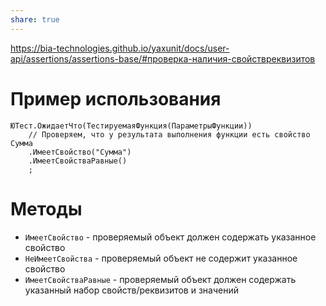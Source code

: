 ```yaml
---
share: true  
---
```

https://bia-technologies.github.io/yaxunit/docs/user-api/assertions/assertions-base/#проверка-наличия-свойствреквизитов
# Пример использования
```bsl
ЮТест.ОжидаетЧто(ТестируемаяФункция(ПараметрыФункции))
	// Проверяем, что у результата выполнения функции есть свойство Сумма
	.ИмеетСвойство("Сумма")
	.ИмеетСвойстваРавные()
	;
```
# Методы
- `ИмеетСвойство` - проверяемый объект должен содержать указанное свойство
- `НеИмеетСвойства` - проверяемый объект не содержит указанное свойство
- `ИмеетСвойстваРавные` - проверяемый объект должен содержать указанный набор свойств/реквизитов и значений